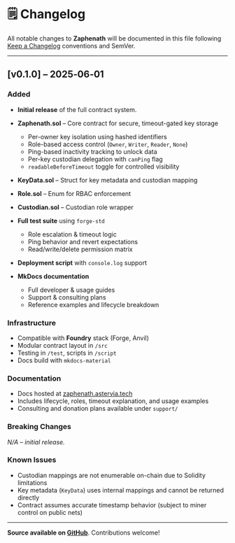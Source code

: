 # 🗒️ Changelog

All notable changes to **Zaphenath** will be documented in this file following
[Keep a Changelog](https://keepachangelog.com/) conventions and SemVer.

---

## [v0.1.0] – 2025‑06‑01

### Added

- **Initial release** of the full contract system.
- **Zaphenath.sol** – Core contract for secure, timeout-gated key storage

  - Per-owner key isolation using hashed identifiers
  - Role-based access control (`Owner`, `Writer`, `Reader`, `None`)
  - Ping-based inactivity tracking to unlock data
  - Per-key custodian delegation with `canPing` flag
  - `readableBeforeTimeout` toggle for controlled visibility

- **KeyData.sol** – Struct for key metadata and custodian mapping
- **Role.sol** – Enum for RBAC enforcement
- **Custodian.sol** – Custodian role wrapper

- **Full test suite** using `forge-std`

  - Role escalation & timeout logic
  - Ping behavior and revert expectations
  - Read/write/delete permission matrix

- **Deployment script** with `console.log` support
- **MkDocs documentation**
  - Full developer & usage guides
  - Support & consulting plans
  - Reference examples and lifecycle breakdown

### Infrastructure

- Compatible with **Foundry** stack (Forge, Anvil)
- Modular contract layout in `/src`
- Testing in `/test`, scripts in `/script`
- Docs build with `mkdocs-material`

### Documentation

- Docs hosted at [zaphenath.astervia.tech](https://zaphenath.astervia.tech)
- Includes lifecycle, roles, timeout explanation, and usage examples
- Consulting and donation plans available under `support/`

### Breaking Changes

_N/A – initial release._

### Known Issues

- Custodian mappings are not enumerable on-chain due to Solidity limitations
- Key metadata (`KeyData`) uses internal mappings and cannot be returned directly
- Contract assumes accurate timestamp behavior (subject to miner control on public nets)

---

**Source available on [GitHub](https://github.com/Astervia/zaphenath)**. Contributions welcome!
